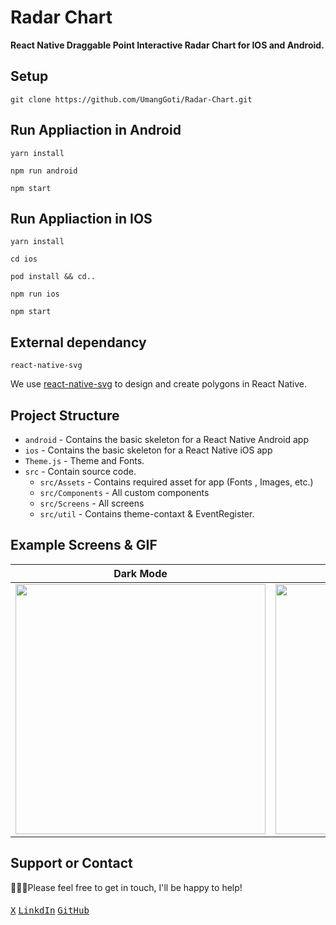 # Radar Chart
<b>React Native Draggable Point Interactive Radar Chart for IOS and Android.</b>

## Setup
```
git clone https://github.com/UmangGoti/Radar-Chart.git
```

## Run Appliaction in Android
```yarn install```

```npm run android```

```npm start```

## Run Appliaction in IOS
```yarn install```

```cd ios```

```pod install && cd..```

```npm run ios```

```npm start```

## External dependancy
`react-native-svg`

We use [react-native-svg](https://github.com/software-mansion/react-native-svg.git) to design and create polygons in React Native.

## Project Structure
- `android` - Contains the basic skeleton for a React Native Android app
- `ios` - Contains the basic skeleton for a React Native iOS app
- `Theme.js` - Theme and Fonts.
- `src` - Contain source code.
  * `src/Assets` - Contains required asset for app (Fonts , Images, etc.)
  * `src/Components` - All custom components
  * `src/Screens` - All screens
  * `src/util` - Contains theme-contaxt & EventRegister.


## Example Screens & GIF

|Dark Mode|Light Mode|RadarChart Gif|
|:----:|:----:|:----:|
|<img altr="1" src="https://github.com/UmangGoti/Radar-Chart/blob/Develop/gif/DarkMode.png" height="400">|<img altr="2" src="https://github.com/UmangGoti/Radar-Chart/blob/Develop/gif/LightMode.png" height="400">|<img altr="3" src="https://github.com/UmangGoti/Radar-Chart/blob/Develop/gif/RadraChart.gif" height="400">|



## Support or Contact

👨🏻‍💻Please feel free to get in touch, I'll be happy to help!

####

<a href="https://twitter.com/umanggoti?t=BXOUUrbPi3cIhwWLPI3-5w&s=09"><kbd>X</kbd></a> 
<a href="https://in.linkedin.com/in/umang-goti-21995617b" target="_blank"><kbd>LinkdIn</kbd></a>
<a href="https://github.com/UmangGoti" target="_blank"><kbd>GitHub</kbd></a>
